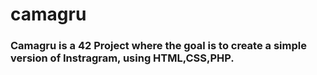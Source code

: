 # camagru
### Camagru is a 42 Project where the goal is to create a simple version of Instragram, using HTML,CSS,PHP.

